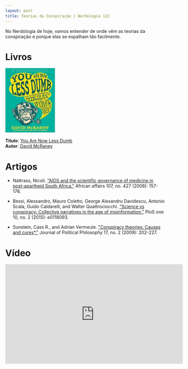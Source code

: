 ```yaml
---
layout: post
title: Teorias da Conspiração | Nerdologia 122
---
```


No Nerdologia de hoje, vamos entender de onde vêm as teorias da conspiração e porque elas se espalham tão facilmente.

Livros
=====

![You Are Now Less Dumb](../images/less-dumb.jpg)

**Título**: [You Are Now Less Dumb](http://www.amazon.com/You-Are-Now-Less-Dumb/dp/1592408796)<br>
**Autor**: [David McRaney](http://davidmcraney.com/)

Artigos
=====

- Nattrass, Nicoli. ["AIDS and the scientific governance of medicine in post-apartheid South Africa."](http://afraf.oxfordjournals.org/content/107/427/157) African affairs 107, no. 427 (2008): 157-176.

- Bessi, Alessandro, Mauro Coletto, George Alexandru Davidescu, Antonio Scala, Guido Caldarelli, and Walter Quattrociocchi. ["Science vs conspiracy: Collective narratives in the age of misinformation."](http://journals.plos.org/plosone/article?id=10.1371/journal.pone.0118093) PloS one 10, no. 2 (2015): e0118093.

- Sunstein, Cass R., and Adrian Vermeule. ["Conspiracy theories: Causes and cures*."](http://onlinelibrary.wiley.com/doi/10.1111/j.1467-9760.2008.00325.x/abstract) Journal of Political Philosophy 17, no. 2 (2009): 202-227.

Vídeo
=====

<iframe width="560" height="315" src="https://www.youtube.com/embed/meLRzQr8e6s" frameborder="0" allowfullscreen></iframe>

